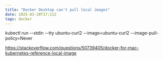 ```yaml
---
title: "Docker Desktop can't pull local images"
date: 2025-03-28T17:21Z
tags: docker
---
```


kubectl run --stdin --tty ubuntu-curl2 --image=ubuntu-curl2 --image-pull-policy=Never

https://stackoverflow.com/questions/50739405/docker-for-mac-kubernetes-reference-local-image
